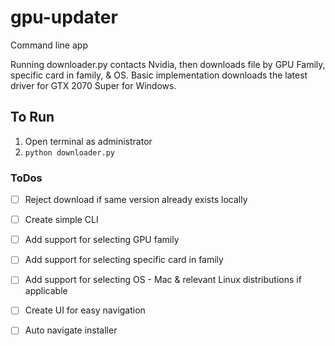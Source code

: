 # gpu-updater
Command line app

Running downloader.py contacts Nvidia, then downloads file by GPU Family, specific card in family, & OS. Basic implementation downloads the latest driver for GTX 2070 Super for Windows.

## To Run
1. Open terminal as administrator
2. `python downloader.py`


### ToDos
* [ ] Reject download if same version already exists locally
* [ ] Create simple CLI
* [ ] Add support for selecting GPU family
* [ ] Add support for selecting specific card in family
* [ ] Add support for selecting OS - Mac & relevant Linux distributions if applicable
* [ ] Create UI for easy navigation
* [ ] Auto navigate installer

